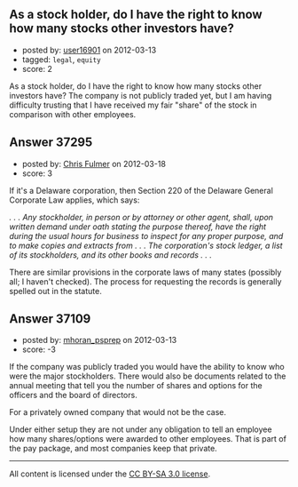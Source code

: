 ## As a stock holder, do I have the right to know how many stocks other investors have?

- posted by: [user16901](https://stackexchange.com/users/-1/16901-user16901) on 2012-03-13
- tagged: `legal`, `equity`
- score: 2

As a stock holder, do I have the right to know how many stocks other investors have?  The company is not publicly traded yet, but I am having difficulty trusting that I have received my fair "share" of the stock in comparison with other employees.


## Answer 37295

- posted by: [Chris Fulmer](https://stackexchange.com/users/-1/17026-chris-fulmer) on 2012-03-18
- score: 3

If it's a Delaware corporation, then Section 220 of the Delaware General Corporate Law applies, which says:

 *. . . Any stockholder, in person or by attorney or other agent, shall, upon written demand under oath stating the purpose thereof, have the right during the usual hours for business to inspect for any proper purpose, and to make copies and extracts from . . . The corporation's stock ledger, a list of its stockholders, and its other books and records . . .*

There are similar provisions in the corporate laws of many states (possibly all; I haven't checked).  The process for requesting the records is generally spelled out in the statute.


## Answer 37109

- posted by: [mhoran_psprep](https://stackexchange.com/users/-1/15626-mhoran-psprep) on 2012-03-13
- score: -3

If the company was publicly traded you would have the ability to know who were the major stockholders. There would also be documents related to the annual meeting that tell you the number of shares and options for the officers and the board of directors.

For a privately owned company that would not be the case.

Under either setup they are not under any obligation to tell an employee how many shares/options were awarded to other employees. That is part of the pay package, and most companies keep that private.



---

All content is licensed under the [CC BY-SA 3.0 license](https://creativecommons.org/licenses/by-sa/3.0/).
